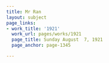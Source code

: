 ```yaml
---
title: Mr Ran
layout: subject
page_links:
- work_title: '1921'
  work_url: pages/works/1921
  page_title: Sunday August  7, 1921
  page_anchor: page-1345

---
```


